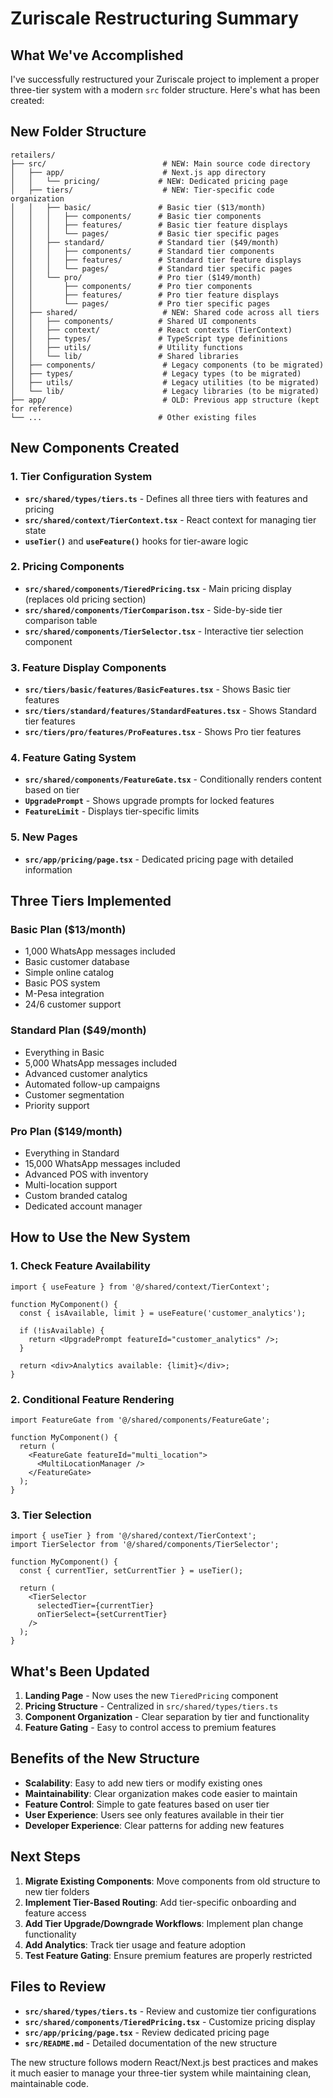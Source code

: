 # Zuriscale Restructuring Summary

## What We've Accomplished

I've successfully restructured your Zuriscale project to implement a proper three-tier system with a modern `src` folder structure. Here's what has been created:

## New Folder Structure

```
retailers/
├── src/                          # NEW: Main source code directory
│   ├── app/                      # Next.js app directory
│   │   └── pricing/             # NEW: Dedicated pricing page
│   ├── tiers/                    # NEW: Tier-specific code organization
│   │   ├── basic/               # Basic tier ($13/month)
│   │   │   ├── components/      # Basic tier components
│   │   │   ├── features/        # Basic tier feature displays
│   │   │   └── pages/           # Basic tier specific pages
│   │   ├── standard/            # Standard tier ($49/month)
│   │   │   ├── components/      # Standard tier components
│   │   │   ├── features/        # Standard tier feature displays
│   │   │   └── pages/           # Standard tier specific pages
│   │   └── pro/                 # Pro tier ($149/month)
│   │       ├── components/      # Pro tier components
│   │       ├── features/        # Pro tier feature displays
│   │       └── pages/           # Pro tier specific pages
│   ├── shared/                   # NEW: Shared code across all tiers
│   │   ├── components/          # Shared UI components
│   │   ├── context/             # React contexts (TierContext)
│   │   ├── types/               # TypeScript type definitions
│   │   ├── utils/               # Utility functions
│   │   └── lib/                 # Shared libraries
│   ├── components/               # Legacy components (to be migrated)
│   ├── types/                    # Legacy types (to be migrated)
│   ├── utils/                    # Legacy utilities (to be migrated)
│   └── lib/                      # Legacy libraries (to be migrated)
├── app/                          # OLD: Previous app structure (kept for reference)
└── ...                          # Other existing files
```

## New Components Created

### 1. Tier Configuration System
- **`src/shared/types/tiers.ts`** - Defines all three tiers with features and pricing
- **`src/shared/context/TierContext.tsx`** - React context for managing tier state
- **`useTier()`** and **`useFeature()`** hooks for tier-aware logic

### 2. Pricing Components
- **`src/shared/components/TieredPricing.tsx`** - Main pricing display (replaces old pricing section)
- **`src/shared/components/TierComparison.tsx`** - Side-by-side tier comparison table
- **`src/shared/components/TierSelector.tsx`** - Interactive tier selection component

### 3. Feature Display Components
- **`src/tiers/basic/features/BasicFeatures.tsx`** - Shows Basic tier features
- **`src/tiers/standard/features/StandardFeatures.tsx`** - Shows Standard tier features
- **`src/tiers/pro/features/ProFeatures.tsx`** - Shows Pro tier features

### 4. Feature Gating System
- **`src/shared/components/FeatureGate.tsx`** - Conditionally renders content based on tier
- **`UpgradePrompt`** - Shows upgrade prompts for locked features
- **`FeatureLimit`** - Displays tier-specific limits

### 5. New Pages
- **`src/app/pricing/page.tsx`** - Dedicated pricing page with detailed information

## Three Tiers Implemented

### Basic Plan ($13/month)
- 1,000 WhatsApp messages included
- Basic customer database
- Simple online catalog
- Basic POS system
- M-Pesa integration
- 24/6 customer support

### Standard Plan ($49/month)
- Everything in Basic
- 5,000 WhatsApp messages included
- Advanced customer analytics
- Automated follow-up campaigns
- Customer segmentation
- Priority support

### Pro Plan ($149/month)
- Everything in Standard
- 15,000 WhatsApp messages included
- Advanced POS with inventory
- Multi-location support
- Custom branded catalog
- Dedicated account manager

## How to Use the New System

### 1. Check Feature Availability
```tsx
import { useFeature } from '@/shared/context/TierContext';

function MyComponent() {
  const { isAvailable, limit } = useFeature('customer_analytics');
  
  if (!isAvailable) {
    return <UpgradePrompt featureId="customer_analytics" />;
  }
  
  return <div>Analytics available: {limit}</div>;
}
```

### 2. Conditional Feature Rendering
```tsx
import FeatureGate from '@/shared/components/FeatureGate';

function MyComponent() {
  return (
    <FeatureGate featureId="multi_location">
      <MultiLocationManager />
    </FeatureGate>
  );
}
```

### 3. Tier Selection
```tsx
import { useTier } from '@/shared/context/TierContext';
import TierSelector from '@/shared/components/TierSelector';

function MyComponent() {
  const { currentTier, setCurrentTier } = useTier();
  
  return (
    <TierSelector 
      selectedTier={currentTier}
      onTierSelect={setCurrentTier}
    />
  );
}
```

## What's Been Updated

1. **Landing Page** - Now uses the new `TieredPricing` component
2. **Pricing Structure** - Centralized in `src/shared/types/tiers.ts`
3. **Component Organization** - Clear separation by tier and functionality
4. **Feature Gating** - Easy to control access to premium features

## Benefits of the New Structure

- **Scalability**: Easy to add new tiers or modify existing ones
- **Maintainability**: Clear organization makes code easier to maintain
- **Feature Control**: Simple to gate features based on user tier
- **User Experience**: Users see only features available in their tier
- **Developer Experience**: Clear patterns for adding new features

## Next Steps

1. **Migrate Existing Components**: Move components from old structure to new tier folders
2. **Implement Tier-Based Routing**: Add tier-specific onboarding and feature access
3. **Add Tier Upgrade/Downgrade Workflows**: Implement plan change functionality
4. **Add Analytics**: Track tier usage and feature adoption
5. **Test Feature Gating**: Ensure premium features are properly restricted

## Files to Review

- **`src/shared/types/tiers.ts`** - Review and customize tier configurations
- **`src/shared/components/TieredPricing.tsx`** - Customize pricing display
- **`src/app/pricing/page.tsx`** - Review dedicated pricing page
- **`src/README.md`** - Detailed documentation of the new structure

The new structure follows modern React/Next.js best practices and makes it much easier to manage your three-tier system while maintaining clean, maintainable code.